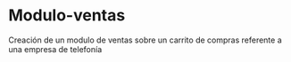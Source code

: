 # Modulo-ventas
Creación de un modulo de ventas sobre un carrito de compras referente a una empresa de telefonía 
